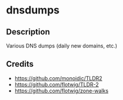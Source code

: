 dnsdumps
========

Description
-----------
Various DNS dumps (daily new domains, etc.)


Credits
-------
* https://github.com/monoidic/TLDR2
* https://github.com/flotwig/TLDR-2
* https://github.com/flotwig/zone-walks